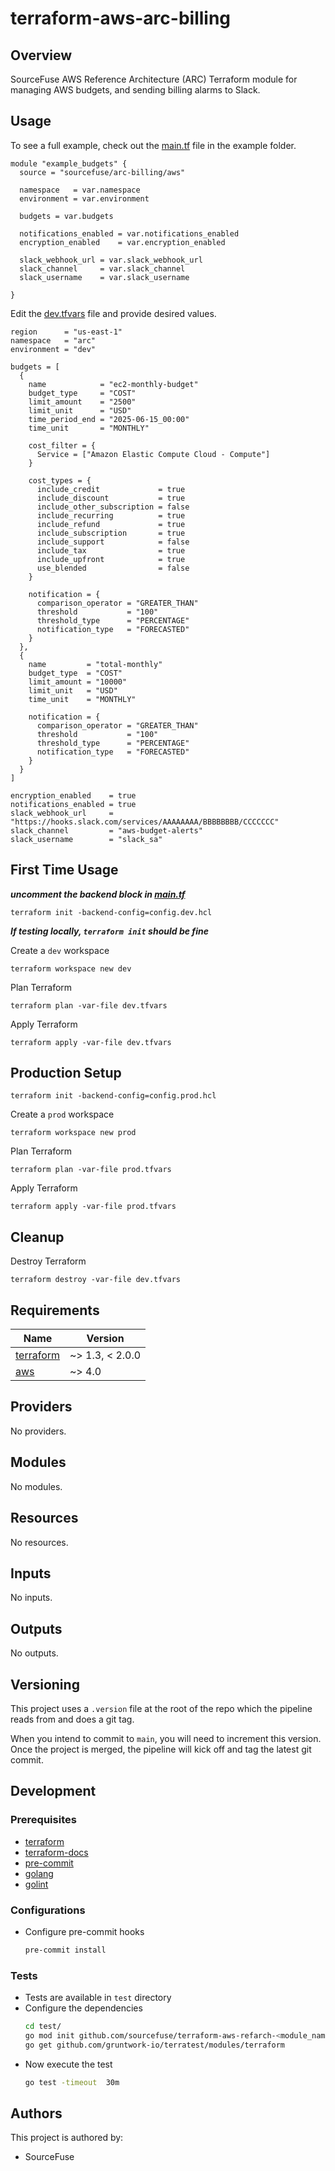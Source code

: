 # terraform-aws-arc-billing

## Overview

SourceFuse AWS Reference Architecture (ARC) Terraform module for managing AWS budgets, and sending billing alarms to Slack.

## Usage

To see a full example, check out the [main.tf](./example/main.tf) file in the example folder.  

```hcl
module "example_budgets" {
  source = "sourcefuse/arc-billing/aws"

  namespace   = var.namespace
  environment = var.environment

  budgets = var.budgets

  notifications_enabled = var.notifications_enabled
  encryption_enabled    = var.encryption_enabled

  slack_webhook_url = var.slack_webhook_url
  slack_channel     = var.slack_channel
  slack_username    = var.slack_username

}

```

Edit the [dev.tfvars](./example/dev.tfvars) file and provide desired values.  
```hcl
region      = "us-east-1"
namespace   = "arc"
environment = "dev"

budgets = [
  {
    name            = "ec2-monthly-budget"
    budget_type     = "COST"
    limit_amount    = "2500"
    limit_unit      = "USD"
    time_period_end = "2025-06-15_00:00"
    time_unit       = "MONTHLY"

    cost_filter = {
      Service = ["Amazon Elastic Compute Cloud - Compute"]
    }

    cost_types = {
      include_credit             = true
      include_discount           = true
      include_other_subscription = false
      include_recurring          = true
      include_refund             = true
      include_subscription       = true
      include_support            = false
      include_tax                = true
      include_upfront            = true
      use_blended                = false
    }

    notification = {
      comparison_operator = "GREATER_THAN"
      threshold           = "100"
      threshold_type      = "PERCENTAGE"
      notification_type   = "FORECASTED"
    }
  },
  {
    name         = "total-monthly"
    budget_type  = "COST"
    limit_amount = "10000"
    limit_unit   = "USD"
    time_unit    = "MONTHLY"

    notification = {
      comparison_operator = "GREATER_THAN"
      threshold           = "100"
      threshold_type      = "PERCENTAGE"
      notification_type   = "FORECASTED"
    }
  }
]

encryption_enabled    = true
notifications_enabled = true
slack_webhook_url     = "https://hooks.slack.com/services/AAAAAAAA/BBBBBBBB/CCCCCCC"
slack_channel         = "aws-budget-alerts"
slack_username        = "slack_sa"
```

## First Time Usage
***uncomment the backend block in [main.tf](./example/main.tf)***
```shell
terraform init -backend-config=config.dev.hcl 
```
***If testing locally, `terraform init` should be fine***

Create a `dev` workspace
```shell
terraform workspace new dev
```

Plan Terraform
```shell
terraform plan -var-file dev.tfvars
```

Apply Terraform
```shell
terraform apply -var-file dev.tfvars
```

## Production Setup
```shell
terraform init -backend-config=config.prod.hcl
```

Create a `prod` workspace
```shell
terraform workspace new prod
```

Plan Terraform
```shell
terraform plan -var-file prod.tfvars
```

Apply Terraform
```shell
terraform apply -var-file prod.tfvars  
```

## Cleanup  
Destroy Terraform
```shell
terraform destroy -var-file dev.tfvars  
```


<!-- BEGINNING OF PRE-COMMIT-TERRAFORM DOCS HOOK -->
## Requirements

| Name | Version |
|------|---------|
| <a name="requirement_terraform"></a> [terraform](#requirement\_terraform) | ~> 1.3, < 2.0.0 |
| <a name="requirement_aws"></a> [aws](#requirement\_aws) | ~> 4.0 |

## Providers

No providers.

## Modules

No modules.

## Resources

No resources.

## Inputs

No inputs.

## Outputs

No outputs.
<!-- END OF PRE-COMMIT-TERRAFORM DOCS HOOK -->

## Versioning  
This project uses a `.version` file at the root of the repo which the pipeline reads from and does a git tag.  

When you intend to commit to `main`, you will need to increment this version. Once the project is merged,
the pipeline will kick off and tag the latest git commit.  

## Development

### Prerequisites

- [terraform](https://learn.hashicorp.com/terraform/getting-started/install#installing-terraform)
- [terraform-docs](https://github.com/segmentio/terraform-docs)
- [pre-commit](https://pre-commit.com/#install)
- [golang](https://golang.org/doc/install#install)
- [golint](https://github.com/golang/lint#installation)

### Configurations

- Configure pre-commit hooks
  ```sh
  pre-commit install
  ```

### Tests
- Tests are available in `test` directory
- Configure the dependencies
  ```sh
  cd test/
  go mod init github.com/sourcefuse/terraform-aws-refarch-<module_name>
  go get github.com/gruntwork-io/terratest/modules/terraform
  ```
- Now execute the test  
  ```sh
  go test -timeout  30m
  ```

## Authors

This project is authored by:
- SourceFuse
